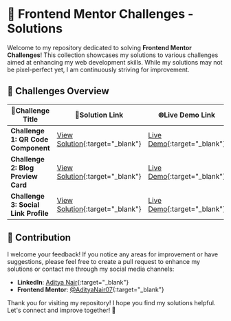 # 🌟 Frontend Mentor Challenges - Solutions

Welcome to my repository dedicated to solving **Frontend Mentor Challenges**! This collection showcases my solutions to various challenges aimed at enhancing my web development skills. While my solutions may not be pixel-perfect yet, I am continuously striving for improvement.

## 🚀 Challenges Overview

| 🎯Challenge Title                     | 🔗Solution Link                                                                 | 🌐Live Demo Link                                                       |
|-------------------------------------|-------------------------------------------------------------------------------|---------------------------------------------------------------------|
| **Challenge 1: QR Code Component**  | [View Solution](https://www.frontendmentor.io/solutions/qr-code-component-DsqdX8fyja){:target="_blank"} | [Live Demo](https://front-end-mentor-qrcode-component.netlify.app/){:target="_blank"} |
| **Challenge 2: Blog Preview Card**  | [View Solution](https://www.frontendmentor.io/solutions/blog-preview-card-solution-6EJIq2F35i){:target="_blank"} | [Live Demo](https://adityanair07.github.io/frontend-mentor-challenges/blog-preview-card-main/index.html){:target="_blank"} |
| **Challenge 3: Social Link Profile**  | [View Solution](https://www.frontendmentor.io/solutions/social-links-profile-HMRu_rHslJ){:target="_blank"} | [Live Demo](https://adityanair07.github.io/frontend-mentor-challenges/social-links-profile-main/index.html){:target="_blank"} |

## 💬 Contribution

I welcome your feedback! If you notice any areas for improvement or have suggestions, please feel free to create a pull request to enhance my solutions or contact me through my social media channels:

- **LinkedIn**: [Aditya Nair](https://www.linkedin.com/in/aditya-nair-766875229/){:target="_blank"}
- **Frontend Mentor**: [@AdityaNair07](https://www.frontendmentor.io/profile/AdityaNair07){:target="_blank"}

Thank you for visiting my repository! I hope you find my solutions helpful. Let's connect and improve together! 🤝
